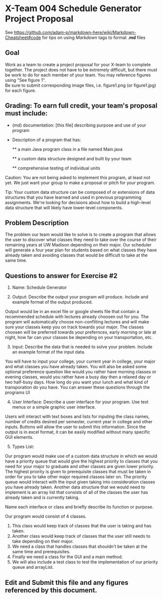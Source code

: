 # X-Team 004 Schedule Generator Project Proposal

See https://github.com/adam-p/markdown-here/wiki/Markdown-Cheatsheet#code for tips on using *Markdown* tags to format __.md__ files

## Goal

Work as a team to create a project proposal for your X-team to complete together.
The project does not have to be extremely difficult,
but there must be work to do for each member of your team.
You may reference figures using "See figure 1".  
Be sure to submit corresponding image files, i.e. figure1.png (or figure1.jpg) for each figure.

## Grading: To earn full credit, your team's proposal must include:

* (md) documentation: [this file] describing purpose and use of your program

* Description of a program that has:

  ** a main Java program class in a file named Main.java
  
  ** a custom data structure designed and built by your team
  
  ** comprehensive testing of individual units
  
 Caution: You are not being asked to implement this program, at least not yet. 
 We just want your group to make a proposal or pitch for your program.
 
 Tip: Your custom data structure can be composed of or extensions of data structures that you have learned and used in previous programming assignments.  We're looking for decisions about how to build a high-level data structure that will likely have lower-level components.

## Problem Description

The problem our team would like to solve is to create a program that allows the user to discover what classes they need to take over the course of their remaining years at UW Madison depending on their major. Our scheduler will generate a four year plan for students based on what classes they have already taken and avoiding classes that would be difficult to take at the same time.

## Questions to answer for Exercise #2

1. Name: Schedule Generator



2. Output: Describe the output your program will produce.  Include and example format of the output produced.

Output would be in an excel file or google sheets file that contain a recommended schedule with lectures already choosen out for you. The program will automatically choose non-confliting lectures and will make sure your classes keep you on track towards your major. The classes choosen will be preferred towards your prefernces, early morning or late at night, how far can your classes be depending on your transportation, etc.

3. Input: Describe the data that is needed to solve your problem. Include an example format of the input data.

You will have to input your college, your current year in college, your major and what classes you have already taken. You will also be asked some optional preference question like would you rather have morning classes or evening classes, would you rather have a busy day then a relaxed day or two half-busy days. How long do you want your lunch and what kind of transporation do you have. You can answer these questions through the programs UI

4. User Interface: Describe a user interface for your program.  Use text menus or a simple graphic user interface.

Users will interact with text boxes and lists for inputing the class names, number of credits desired per semester, current year in college and other inputs. Buttons will allow the user to submit this information. Since the output is in excel format, it can be easily modified without many specific GUI elements.  

5. Types List: 

Our program would make use of a custom data structure in which we would have a priority queue that would give the highest priority to classes that you need for your major to graduate and other classes are given lower priority. The highest priority is given to prerequisite classes that must be taken in order for you to take other major required classes later on. The priority queue would interact with the input given taking into consideration classes you have already taken.
Another data structure that we would need to implement is an array list that consists of all of the classes the user has already taken and is currently taking.


Name each interface or class and briefly describe its function or purpose.

Our program would consist of 4 classes.
1. This class would keep track of classes that the user is taking and has taken.
2. Another class would keep track of classes that the user still needs to take depending on their major.
3. We need a class that handles classes that shouldn't be taken at the same time and prerequisites.
4. Finally we need a class for the GUI and a main method.
5. We will also include a test class to test the implementation of our priority queue and arrayList.


## Edit and Submit this file and any figures referenced by this document.

